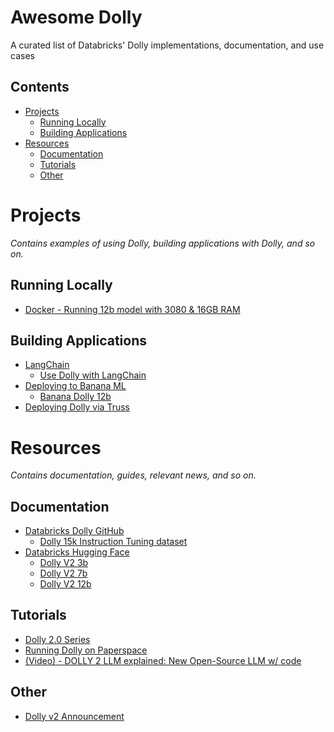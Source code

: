 # Awesome Dolly

A curated list of Databricks' Dolly implementations, documentation, and use cases

## Contents

- [Projects](#projects)
  - [Running Locally](#running-locally)
  - [Building Applications](#building-applications)
- [Resources](#resources)
  - [Documentation](#documentation)
  - [Tutorials](#tutorials)
  - [Other](#other)


# Projects

_Contains examples of using Dolly, building applications with Dolly, and so on._

## Running Locally

- [Docker - Running 12b model with 3080 & 16GB RAM](https://github.com/lunabrain-ai/dolly-v2-12b-8bit-example)


## Building Applications

- [LangChain](https://python.langchain.com/en/latest/index.html)
  - [Use Dolly with LangChain](https://github.com/hwchase17/langchain/issues/2928)
- [Deploying to Banana ML](https://www.banana.dev/)
  - [Banana Dolly 12b](https://github.com/bbreton3/banana-dolly-v2-12B)
- [Deploying Dolly via Truss](https://github.com/basetenlabs/dolly-v2-truss)



# Resources

_Contains documentation, guides, relevant news, and so on._

## Documentation

- [Databricks Dolly GitHub](https://github.com/databrickslabs/dolly)
  - [Dolly 15k Instruction Tuning dataset](https://github.com/databrickslabs/dolly/tree/master/data)
- [Databricks Hugging Face](https://huggingface.co/databricks)
  - [Dolly V2 3b](https://huggingface.co/databricks/dolly-v2-3b)
  - [Dolly V2 7b](https://huggingface.co/databricks/dolly-v2-7b)
  - [Dolly V2 12b](https://huggingface.co/databricks/dolly-v2-12b)


## Tutorials

- [Dolly 2.0 Series](https://github.com/kw2828/Dolly-2.0-Series)
- [Running Dolly on Paperspace](https://til.simonwillison.net/llms/dolly-2)
- [(Video) - DOLLY 2 LLM explained: New Open-Source LLM w/ code](https://www.youtube.com/watch?v=kZazs6V3314&ab_channel=code_your_own_AI)


## Other

- [Dolly v2 Announcement](https://www.databricks.com/blog/2023/04/12/dolly-first-open-commercially-viable-instruction-tuned-llm)

